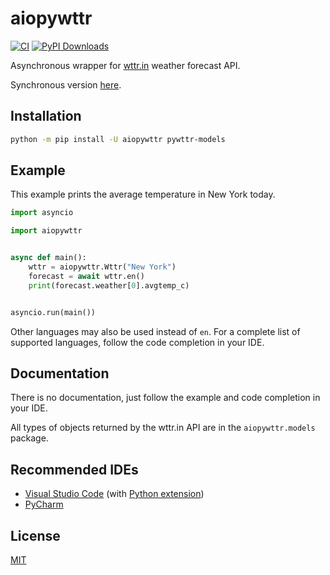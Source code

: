 # aiopywttr

[![CI](https://github.com/monosans/aiopywttr/actions/workflows/ci.yml/badge.svg)](https://github.com/monosans/aiopywttr/actions/workflows/ci.yml)
[![PyPI Downloads](https://img.shields.io/pypi/dm/aiopywttr?logo=pypi)](https://pypi.org/project/aiopywttr/)

Asynchronous wrapper for [wttr.in](https://wttr.in) weather forecast API.

Synchronous version [here](https://github.com/monosans/pywttr).

## Installation

```bash
python -m pip install -U aiopywttr pywttr-models
```

## Example

This example prints the average temperature in New York today.

```python
import asyncio

import aiopywttr


async def main():
    wttr = aiopywttr.Wttr("New York")
    forecast = await wttr.en()
    print(forecast.weather[0].avgtemp_c)


asyncio.run(main())
```

Other languages may also be used instead of `en`. For a complete list of supported languages, follow the code completion in your IDE.

## Documentation

There is no documentation, just follow the example and code completion in your IDE.

All types of objects returned by the wttr.in API are in the `aiopywttr.models` package.

## Recommended IDEs

- [Visual Studio Code](https://code.visualstudio.com) (with [Python extension](https://marketplace.visualstudio.com/items?itemName=ms-python.python))
- [PyCharm](https://jetbrains.com/pycharm)

## License

[MIT](https://github.com/monosans/aiopywttr/blob/main/LICENSE)
